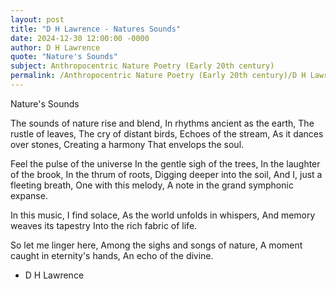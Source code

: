 ```yaml
---
layout: post
title: "D H Lawrence - Natures Sounds"
date: 2024-12-30 12:00:00 -0000
author: D H Lawrence
quote: "Nature's Sounds"
subject: Anthropocentric Nature Poetry (Early 20th century)
permalink: /Anthropocentric Nature Poetry (Early 20th century)/D H Lawrence/D H Lawrence - Natures Sounds
---
```


Nature's Sounds

The sounds of nature rise and blend,
In rhythms ancient as the earth,
The rustle of leaves,
The cry of distant birds,
Echoes of the stream,
As it dances over stones,
Creating a harmony
That envelops the soul.

Feel the pulse of the universe
In the gentle sigh of the trees,
In the laughter of the brook,
In the thrum of roots,
Digging deeper into the soil,
And I, just a fleeting breath,
One with this melody,
A note in the grand symphonic expanse.

In this music, I find solace,
As the world unfolds in whispers,
And memory weaves its tapestry
Into the rich fabric of life.

So let me linger here,
Among the sighs and songs of nature,
A moment caught in eternity's hands,
An echo of the divine.

- D H Lawrence
